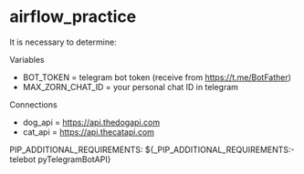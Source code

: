# airflow_practice

It is necessary to determine:

Variables
- BOT_TOKEN = telegram bot token (receive from https://t.me/BotFather)
- MAX_ZORN_CHAT_ID = your personal chat ID in telegram

Connections
- dog_api = https://api.thedogapi.com
- cat_api = https://api.thecatapi.com

PIP_ADDITIONAL_REQUIREMENTS: ${_PIP_ADDITIONAL_REQUIREMENTS:- telebot pyTelegramBotAPI}
